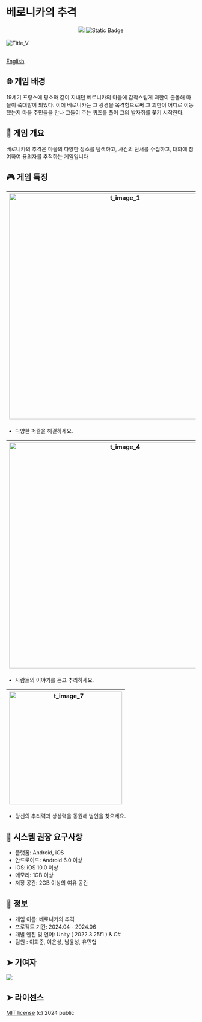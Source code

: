 # 베로니카의 추격

<div align = "center">
  <img src="https://img.shields.io/badge/license-MIT-blue">
  <img alt="Static Badge" src="https://img.shields.io/badge/Reference-C%23-green">
</div> </br>

<img alt="Title_V" src="https://github.com/SGteamproject2/se2_project/assets/162520578/eb72b510-1121-481f-b108-d2c67606118e">

</br> [English](./Docs/README.en.md)

## 🌐 게임 배경
19세기 프랑스에 평소와 같이 지내던 베로니카의 마을에 갑작스럽게 괴한이 출몰해 마을이 쑥대밭이 되었다.
이에 베로니카는 그 광경을 목격함으로써 그 괴한이 어디로 이동했는지 마을 주민들을 만나 그들이 주는 퀴즈를 풀어 그의 발자취를 쫓기 시작한다.

## 📑 게임 개요
베로니카의 추격은 마을의 다양한 장소를 탐색하고, 사건의 단서를 수집하고, 대화에 참여하여 용의자를 추적하는 게임입니다 

## 🎮 게임 특징

| <img alt = "t_image_1" src = "https://github.com/SGteamproject2/se2_project/assets/162520578/76b95152-1cce-4be6-8945-04f04ef87842" width="600"> | <img alt = "t_image_2" src = "https://github.com/SGteamproject2/se2_project/assets/162520578/f23ecaec-3452-41d0-a18a-9bcf22051425" width="600"> | <img alt = "t_image_3" src = "https://github.com/SGteamproject2/se2_project/assets/162520578/ea2a5322-ba16-49b8-ad58-b406f8548f6e" width="600"> |
|:--------:|:--------:|:--------:|
- 다양한 퍼즐을 해결하세요. </br>

<img alt = "t_image_4" src = "https://github.com/SGteamproject2/se2_project/assets/162520578/ee455984-e961-42d7-806b-e9d11ebe5ba5" width="600"> | <img alt = "t_image_5" src = "https://github.com/SGteamproject2/se2_project/assets/162520578/39d450db-7690-4819-ae49-08d47e9eddb1" width="600"> | <img alt = "t_image_6" src = "https://github.com/SGteamproject2/se2_project/assets/162520578/197a82e2-b2d7-49c8-b718-ca51d982e718" width="600">
|:--------:|:--------:|:--------:|
- 사람들의 이야기를 듣고 추리하세요. </br>

| <img alt = "t_image_7" src = "https://github.com/SGteamproject2/se2_project/assets/162520578/7a21f6d8-701b-4e87-af38-8968bc046dfb" width="300"> |
|:------:|
- 당신의 추리력과 상상력을 동원해 범인을 찾으세요.

## 💾 시스템 권장 요구사항
- 플랫폼: Android, iOS
- 안드로이드: Android 6.0 이상
- iOS: iOS 10.0 이상
- 메모리: 1GB 이상
- 저장 공간: 2GB 이상의 여유 공간

## 📂 정보
- 게임 이름: 베로니카의 추격
- 프로젝트 기간: 2024.04 - 2024.06
- 개발 엔진 및 언어: Unity ( 2022.3.25f1 ) & C#
- 팀원 : 이희준, 이은성, 남윤성, 유민협

## ➤ 기여자

<a href="https://github.com/SGteamproject2/se2_project/graphs/contributors">
  <img src="https://contrib.rocks/image?repo=SGteamproject2/se2_project" />
</a>

## ➤ 라이센스

[MIT license](https://github.com/SGteamproject2/se2_project/blob/main/LICENSE) (c) 2024 public
